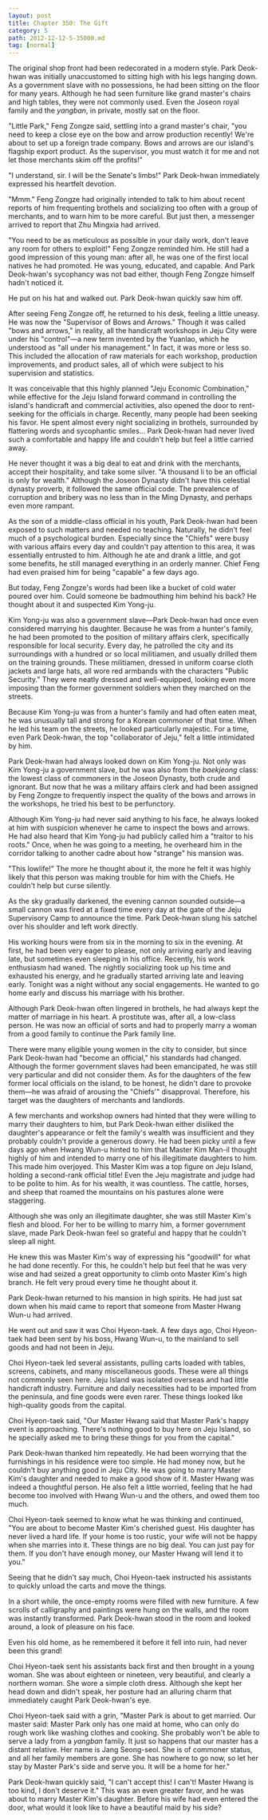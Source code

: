 ```yaml
---
layout: post
title: Chapter 350: The Gift
category: 5
path: 2012-12-12-5-35000.md
tag: [normal]
---
```


The original shop front had been redecorated in a modern style. Park Deok-hwan was initially unaccustomed to sitting high with his legs hanging down. As a government slave with no possessions, he had been sitting on the floor for many years. Although he had seen furniture like grand master's chairs and high tables, they were not commonly used. Even the Joseon royal family and the *yangban*, in private, mostly sat on the floor.

"Little Park," Feng Zongze said, settling into a grand master's chair, "you need to keep a close eye on the bow and arrow production recently! We're about to set up a foreign trade company. Bows and arrows are our island's flagship export product. As the supervisor, you must watch it for me and not let those merchants skim off the profits!"

"I understand, sir. I will be the Senate's limbs!" Park Deok-hwan immediately expressed his heartfelt devotion.

"Mmm." Feng Zongze had originally intended to talk to him about recent reports of him frequenting brothels and socializing too often with a group of merchants, and to warn him to be more careful. But just then, a messenger arrived to report that Zhu Mingxia had arrived.

"You need to be as meticulous as possible in your daily work, don't leave any room for others to exploit!" Feng Zongze reminded him. He still had a good impression of this young man: after all, he was one of the first local natives he had promoted. He was young, educated, and capable. And Park Deok-hwan's sycophancy was not bad either, though Feng Zongze himself hadn't noticed it.

He put on his hat and walked out. Park Deok-hwan quickly saw him off.

After seeing Feng Zongze off, he returned to his desk, feeling a little uneasy. He was now the "Supervisor of Bows and Arrows." Though it was called "bows and arrows," in reality, all the handicraft workshops in Jeju City were under his "control"—a new term invented by the Yuanlao, which he understood as "all under his management." In fact, it was more or less so. This included the allocation of raw materials for each workshop, production improvements, and product sales, all of which were subject to his supervision and statistics.

It was conceivable that this highly planned "Jeju Economic Combination," while effective for the Jeju Island forward command in controlling the island's handicraft and commercial activities, also opened the door to rent-seeking for the officials in charge. Recently, many people had been seeking his favor. He spent almost every night socializing in brothels, surrounded by flattering words and sycophantic smiles... Park Deok-hwan had never lived such a comfortable and happy life and couldn't help but feel a little carried away.

He never thought it was a big deal to eat and drink with the merchants, accept their hospitality, and take some silver. "A thousand li to be an official is only for wealth." Although the Joseon Dynasty didn't have this celestial dynasty proverb, it followed the same official code. The prevalence of corruption and bribery was no less than in the Ming Dynasty, and perhaps even more rampant.

As the son of a middle-class official in his youth, Park Deok-hwan had been exposed to such matters and needed no teaching. Naturally, he didn't feel much of a psychological burden. Especially since the "Chiefs" were busy with various affairs every day and couldn't pay attention to this area, it was essentially entrusted to him. Although he ate and drank a little, and got some benefits, he still managed everything in an orderly manner. Chief Feng had even praised him for being "capable" a few days ago.

But today, Feng Zongze's words had been like a bucket of cold water poured over him. Could someone be badmouthing him behind his back? He thought about it and suspected Kim Yong-ju.

Kim Yong-ju was also a government slave—Park Deok-hwan had once even considered marrying his daughter. Because he was from a hunter's family, he had been promoted to the position of military affairs clerk, specifically responsible for local security. Every day, he patrolled the city and its surroundings with a hundred or so local militiamen, and usually drilled them on the training grounds. These militiamen, dressed in uniform coarse cloth jackets and large hats, all wore red armbands with the characters "Public Security." They were neatly dressed and well-equipped, looking even more imposing than the former government soldiers when they marched on the streets.

Because Kim Yong-ju was from a hunter's family and had often eaten meat, he was unusually tall and strong for a Korean commoner of that time. When he led his team on the streets, he looked particularly majestic. For a time, even Park Deok-hwan, the top "collaborator of Jeju," felt a little intimidated by him.

Park Deok-hwan had always looked down on Kim Yong-ju. Not only was Kim Yong-ju a government slave, but he was also from the *baekjeong* class: the lowest class of commoners in the Joseon Dynasty, both crude and ignorant. But now that he was a military affairs clerk and had been assigned by Feng Zongze to frequently inspect the quality of the bows and arrows in the workshops, he tried his best to be perfunctory.

Although Kim Yong-ju had never said anything to his face, he always looked at him with suspicion whenever he came to inspect the bows and arrows. He had also heard that Kim Yong-ju had publicly called him a "traitor to his roots." Once, when he was going to a meeting, he overheard him in the corridor talking to another cadre about how "strange" his mansion was.

"This lowlife!" The more he thought about it, the more he felt it was highly likely that this person was making trouble for him with the Chiefs. He couldn't help but curse silently.

As the sky gradually darkened, the evening cannon sounded outside—a small cannon was fired at a fixed time every day at the gate of the Jeju Supervisory Camp to announce the time. Park Deok-hwan slung his satchel over his shoulder and left work directly.

His working hours were from six in the morning to six in the evening. At first, he had been very eager to please, not only arriving early and leaving late, but sometimes even sleeping in his office. Recently, his work enthusiasm had waned. The nightly socializing took up his time and exhausted his energy, and he gradually started arriving late and leaving early. Tonight was a night without any social engagements. He wanted to go home early and discuss his marriage with his brother.

Although Park Deok-hwan often lingered in brothels, he had always kept the matter of marriage in his heart. A prostitute was, after all, a low-class person. He was now an official of sorts and had to properly marry a woman from a good family to continue the Park family line.

There were many eligible young women in the city to consider, but since Park Deok-hwan had "become an official," his standards had changed. Although the former government slaves had been emancipated, he was still very particular and did not consider them. As for the daughters of the few former local officials on the island, to be honest, he didn't dare to provoke them—he was afraid of arousing the "Chiefs'" disapproval. Therefore, his target was the daughters of merchants and landlords.

A few merchants and workshop owners had hinted that they were willing to marry their daughters to him, but Park Deok-hwan either disliked the daughter's appearance or felt the family's wealth was insufficient and they probably couldn't provide a generous dowry. He had been picky until a few days ago when Hwang Wun-u hinted to him that Master Kim Man-il thought highly of him and intended to marry one of his illegitimate daughters to him. This made him overjoyed. This Master Kim was a top figure on Jeju Island, holding a second-rank official title! Even the Jeju magistrate and judge had to be polite to him. As for his wealth, it was countless. The cattle, horses, and sheep that roamed the mountains on his pastures alone were staggering.

Although she was only an illegitimate daughter, she was still Master Kim's flesh and blood. For her to be willing to marry him, a former government slave, made Park Deok-hwan feel so grateful and happy that he couldn't sleep all night.

He knew this was Master Kim's way of expressing his "goodwill" for what he had done recently. For this, he couldn't help but feel that he was very wise and had seized a great opportunity to climb onto Master Kim's high branch. He felt very proud every time he thought about it.

Park Deok-hwan returned to his mansion in high spirits. He had just sat down when his maid came to report that someone from Master Hwang Wun-u had arrived.

He went out and saw it was Choi Hyeon-taek. A few days ago, Choi Hyeon-taek had been sent by his boss, Hwang Wun-u, to the mainland to sell goods and had not been in Jeju.

Choi Hyeon-taek led several assistants, pulling carts loaded with tables, screens, cabinets, and many miscellaneous goods. These were all things not commonly seen here. Jeju Island was isolated overseas and had little handicraft industry. Furniture and daily necessities had to be imported from the peninsula, and fine goods were even rarer. These things looked like high-quality goods from the capital.

Choi Hyeon-taek said, "Our Master Hwang said that Master Park's happy event is approaching. There's nothing good to buy here on Jeju Island, so he specially asked me to bring these things for you from the capital."

Park Deok-hwan thanked him repeatedly. He had been worrying that the furnishings in his residence were too simple. He had money now, but he couldn't buy anything good in Jeju City. He was going to marry Master Kim's daughter and needed to make a good show of it. Master Hwang was indeed a thoughtful person. He also felt a little worried, feeling that he had become too involved with Hwang Wun-u and the others, and owed them too much.

Choi Hyeon-taek seemed to know what he was thinking and continued, "You are about to become Master Kim's cherished guest. His daughter has never lived a hard life. If your home is too rustic, your wife will not be happy when she marries into it. These things are no big deal. You can just pay for them. If you don't have enough money, our Master Hwang will lend it to you."

Seeing that he didn't say much, Choi Hyeon-taek instructed his assistants to quickly unload the carts and move the things.

In a short while, the once-empty rooms were filled with new furniture. A few scrolls of calligraphy and paintings were hung on the walls, and the room was instantly transformed. Park Deok-hwan stood in the room and looked around, a look of pleasure on his face.

Even his old home, as he remembered it before it fell into ruin, had never been this grand!

Choi Hyeon-taek sent his assistants back first and then brought in a young woman. She was about eighteen or nineteen, very beautiful, and clearly a northern woman. She wore a simple cloth dress. Although she kept her head down and didn't speak, her posture had an alluring charm that immediately caught Park Deok-hwan's eye.

Choi Hyeon-taek said with a grin, "Master Park is about to get married. Our master said: Master Park only has one maid at home, who can only do rough work like washing clothes and cooking. She probably won't be able to serve a lady from a *yangban* family. It just so happens that our master has a distant relative. Her name is Jang Seong-seol. She is of commoner status, and all her family members are gone. She has nowhere to go now, so let her stay by Master Park's side and serve you. It will be a home for her."

Park Deok-hwan quickly said, "I can't accept this! I can't! Master Hwang is too kind, I don't deserve it." This was an even greater favor, and he was about to marry Master Kim's daughter. Before his wife had even entered the door, what would it look like to have a beautiful maid by his side?